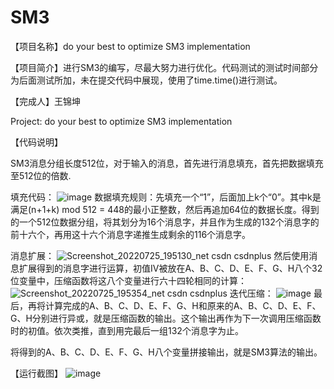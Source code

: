 # SM3
【项目名称】do your best to optimize SM3 implementation

【项目简介】进行SM3的编写，尽最大努力进行优化。代码测试的测试时间部分为后面测试所加，未在提交代码中展现，使用了time.time()进行测试。

【完成人】王锦坤

Project: do your best to optimize SM3 implementation

【代码说明】

SM3消息分组长度512位，对于输入的消息，首先进行消息填充，首先把数据填充至512位的倍数.

填充代码：
![image](https://user-images.githubusercontent.com/105579212/180774242-89fa11d6-442f-4c6a-89f2-f945c3285d47.png)
数据填充规则：先填充一个“1”，后面加上k个“0”。其中k是满足(n+1+k) mod 512 = 448的最小正整数，然后再追加64位的数据长度。得到的一个512位数据分组，将其划分为16个消息字，并且作为生成的132个消息字的前十六个，再用这十六个消息字递推生成剩余的116个消息字。

消息扩展：
![Screenshot_20220725_195130_net csdn csdnplus](https://user-images.githubusercontent.com/105579212/180771633-c0769ace-990c-4599-989e-0b61c1243081.png)
然后使用消息扩展得到的消息字进行运算，初值IV被放在A、B、C、D、E、F、G、H八个32位变量中，压缩函数将这八个变量进行六十四轮相同的计算：
![Screenshot_20220725_195354_net csdn csdnplus](https://user-images.githubusercontent.com/105579212/180772383-5b573673-5726-4d6b-8802-1c4d7a7227a3.png)
迭代压缩：
![image](https://user-images.githubusercontent.com/105579212/180774869-5179fbde-f117-46dc-a5b6-259f36092f6d.png)
最后，再将计算完成的A、B、C、D、E、F、G、H和原来的A、B、C、D、E、F、G、H分别进行异或，就是压缩函数的输出。这个输出再作为下一次调用压缩函数时的初值。依次类推，直到用完最后一组132个消息字为止。

将得到的A、B、C、D、E、F、G、H八个变量拼接输出，就是SM3算法的输出。

【运行截图】
![image](https://user-images.githubusercontent.com/105579212/180767391-49797233-701e-4310-b31e-fb1505ab24cd.png)
